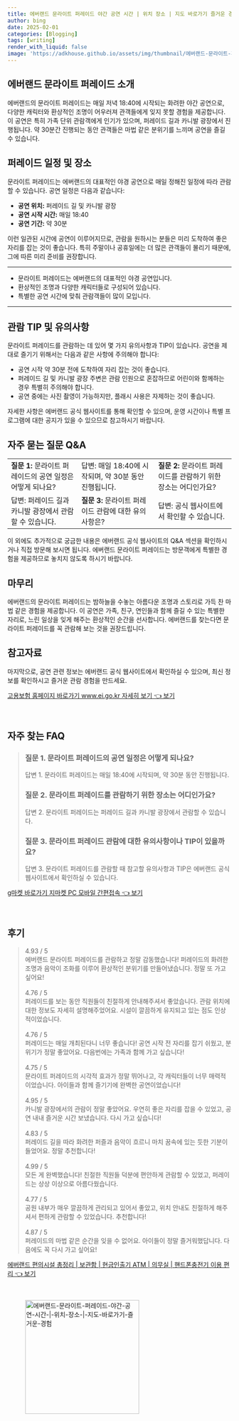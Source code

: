 ```yaml
---
title: 에버랜드 문라이트 퍼레이드 야간 공연 시간 | 위치 장소 | 지도 바로가기 즐거운 경험
author: bing
date: 2025-02-01
categories: [Blogging]
tags: [writing]
render_with_liquid: false
image: 'https://adkhouse.github.io/assets/img/thumbnail/에버랜드-문라이트-퍼레이드-야간-공연-시간-|-위치-장소-|-지도-바로가기-즐거운-경험.webp'
---
```



<h2 id='에버랜드 문라이트 퍼레이드 소개'>에버랜드 문라이트 퍼레이드 소개</h2>

<p>에버랜드의 문라이트 퍼레이드는 매일 저녁 18:40에 시작되는 화려한 야간 공연으로, 다양한 캐릭터와 환상적인 조명이 어우러져 관객들에게 잊지 못할 경험을 제공합니다. 이 공연은 특히 가족 단위 관람객에게 인기가 있으며, 퍼레이드 길과 카니발 광장에서 진행됩니다. 약 30분간 진행되는 동안 관객들은 마법 같은 분위기를 느끼며 공연을 즐길 수 있습니다.</p>

<h2 id='퍼레이드 일정 및 장소'>퍼레이드 일정 및 장소</h2>

<p>문라이트 퍼레이드는 에버랜드의 대표적인 야경 공연으로 매일 정해진 일정에 따라 관람할 수 있습니다. 공연 일정은 다음과 같습니다:</p>

<ul>
    <li><b>공연 위치:</b> 퍼레이드 길 및 카니발 광장</li>
    <li><b>공연 시작 시간:</b> 매일 18:40</li>
    <li><b>공연 기간:</b> 약 30분</li>
</ul>

<p>이런 일관된 시간에 공연이 이루어지므로, 관람을 원하시는 분들은 미리 도착하여 좋은 자리를 잡는 것이 좋습니다. 특히 주말이나 공휴일에는 더 많은 관객들이 몰리기 때문에, 그에 따른 미리 준비를 권장합니다.</p>

<hr />

<ul>
    <li>문라이트 퍼레이드는 에버랜드의 대표적인 야경 공연입니다.</li>
    <li>환상적인 조명과 다양한 캐릭터들로 구성되어 있습니다.</li>
    <li>특별한 공연 시간에 맞춰 관람객들이 많이 모입니다.</li>
</ul>

<hr />

<h2 id='관람 TIP 및 유의사항'>관람 TIP 및 유의사항</h2>

<p>문라이트 퍼레이드를 관람하는 데 있어 몇 가지 유의사항과 TIP이 있습니다. 공연을 제대로 즐기기 위해서는 다음과 같은 사항에 주의해야 합니다:</p>

<ul>
    <li>공연 시작 약 30분 전에 도착하여 자리 잡는 것이 좋습니다.</li>
    <li>퍼레이드 길 및 카니발 광장 주변은 관람 인원으로 혼잡하므로 어린이와 함께하는 경우 특별히 주의해야 합니다.</li>
    <li>공연 중에는 사진 촬영이 가능하지만, 플래시 사용은 자제하는 것이 좋습니다.</li>
</ul>

<p>자세한 사항은 에버랜드 공식 웹사이트를 통해 확인할 수 있으며, 운영 시간이나 특별 프로그램에 대한 공지가 있을 수 있으므로 참고하시기 바랍니다.</p>

<h2 id='자주 묻는 질문 Q&A'>자주 묻는 질문 Q&A</h2>

<table>
    <tr>
        <td><b>질문 1:</b> 문라이트 퍼레이드의 공연 일정은 어떻게 되나요?</td>
        <td>답변: 매일 18:40에 시작되며, 약 30분 동안 진행됩니다.</td>
        <td><b>질문 2:</b> 문라이트 퍼레이드를 관람하기 위한 장소는 어디인가요?</td>
    </tr>
    <tr>
        <td>답변: 퍼레이드 길과 카니발 광장에서 관람할 수 있습니다.</td>
        <td><b>질문 3:</b> 문라이트 퍼레이드 관람에 대한 유의사항은?</td>
        <td>답변: 공식 웹사이트에서 확인할 수 있습니다.</td>
    </tr>
</table>

<p>이 외에도 추가적으로 궁금한 내용은 에버랜드 공식 웹사이트의 Q&A 섹션을 확인하시거나 직접 방문해 보시면 됩니다. 에버랜드 문라이트 퍼레이드는 방문객에게 특별한 경험을 제공하므로 놓치지 않도록 하시기 바랍니다.</p>

<h2 id='마무리'>마무리</h2>

<p>에버랜드의 문라이트 퍼레이드는 밤하늘을 수놓는 아름다운 조명과 스토리로 가득 찬 마법 같은 경험을 제공합니다. 이 공연은 가족, 친구, 연인들과 함께 즐길 수 있는 특별한 자리로, 느린 일상을 잊게 해주는 환상적인 순간을 선사합니다. 에버랜드를 찾는다면 문라이트 퍼레이드를 꼭 관람해 보는 것을 권장드립니다.</p>

<h2 id='참고자료'>참고자료</h2>

<p>마지막으로, 공연 관련 정보는 에버랜드 공식 웹사이트에서 확인하실 수 있으며, 최신 정보를 확인하시고 즐거운 관람 경험을 만드세요.</p>


<p><a class="click-button" title="고용보험 홈페이지 바로가기 www.ei.go.kr 자세히 보기" href="https://adkhouse.github.io/posts/%EA%B3%A0%EC%9A%A9%EB%B3%B4%ED%97%98-%ED%99%88%ED%8E%98%EC%9D%B4%EC%A7%80-%EB%B0%94%EB%A1%9C%EA%B0%80%EA%B8%B0-www.ei.go.kr-%EC%9E%90%EC%84%B8%ED%9E%88-%EB%B3%B4%EA%B8%B0/" rel="dofollow">고용보험 홈페이지 바로가기 www.ei.go.kr 자세히 보기 👈 보기</a></p><br>
<h2 id='자주_찾는_FAQ'>자주 찾는 FAQ</h2>
<div itemscope="" itemtype="https://schema.org/FAQPage"> 
<blockquote> 
<div itemscope="" itemprop="mainEntity" itemtype="https://schema.org/Question"> 
<h3 itemprop="name">질문 1. 문라이트 퍼레이드의 공연 일정은 어떻게 되나요?</h3> 
<div itemscope="" itemprop="acceptedAnswer" itemtype="https://schema.org/Answer"> 
<span itemprop="text"> 
<p>답변 1. 문라이트 퍼레이드는 매일 18:40에 시작되며, 약 30분 동안 진행됩니다.</p> 
</span> 
</div> 
</div> 

<div itemscope="" itemprop="mainEntity" itemtype="https://schema.org/Question"> 
<h3 itemprop="name">질문 2. 문라이트 퍼레이드를 관람하기 위한 장소는 어디인가요?</h3> 
<div itemscope="" itemprop="acceptedAnswer" itemtype="https://schema.org/Answer"> 
<span itemprop="text"> 
<p>답변 2. 문라이트 퍼레이드는 퍼레이드 길과 카니발 광장에서 관람할 수 있습니다.</p> 
</span> 
</div> 
</div> 

<div itemscope="" itemprop="mainEntity" itemtype="https://schema.org/Question"> 
<h3 itemprop="name">질문 3. 문라이트 퍼레이드 관람에 대한 유의사항이나 TIP이 있을까요?</h3> 
<div itemscope="" itemprop="acceptedAnswer" itemtype="https://schema.org/Answer"> 
<span itemprop="text"> 
<p>답변 3. 문라이트 퍼레이드를 관람할 때 참고할 유의사항과 TIP은 에버랜드 공식 웹사이트에서 확인하실 수 있습니다.</p> 
</span> 
</div> 
</div> 
</blockquote> 
</div>
<p><a class="click-button" title="g마켓 바로가기 지마켓 PC 모바일 간편접속" href="https://adkhouse.github.io/posts/g%EB%A7%88%EC%BC%93-%EB%B0%94%EB%A1%9C%EA%B0%80%EA%B8%B0-%EC%A7%80%EB%A7%88%EC%BC%93-PC-%EB%AA%A8%EB%B0%94%EC%9D%BC-%EA%B0%84%ED%8E%B8%EC%A0%91%EC%86%8D/" rel="dofollow">g마켓 바로가기 지마켓 PC 모바일 간편접속 👈 보기</a></p><br>
<h2 id='후기'>후기</h2>
<div itemscope itemtype="https://schema.org/Product">
  <blockquote>
  <div itemprop="review" itemscope itemtype="https://schema.org/Review">
      <div itemprop="reviewRating" itemscope itemtype="https://schema.org/Rating"> <span itemprop="ratingValue">4.93</span> / <span itemprop="bestRating">5</span> </div>
      <span itemprop="reviewBody">에버랜드 문라이트 퍼레이드를 관람하고 정말 감동했습니다! 퍼레이드의 화려한 조명과 음악이 조화를 이루어 환상적인 분위기를 만들어냈습니다. 정말 또 가고 싶어요!</span>
  </div>
  <br>
  <div itemprop="review" itemscope itemtype="https://schema.org/Review">
      <div itemprop="reviewRating" itemscope itemtype="https://schema.org/Rating"> <span itemprop="ratingValue">4.76</span> / <span itemprop="bestRating">5</span> </div>
      <span itemprop="reviewBody">퍼레이드를 보는 동안 직원들이 친절하게 안내해주셔서 좋았습니다. 관람 위치에 대한 정보도 자세히 설명해주었어요. 시설이 깔끔하게 유지되고 있는 점도 인상적이었습니다.</span>
  </div>
  <br>
  <div itemprop="review" itemscope itemtype="https://schema.org/Review">
      <div itemprop="reviewRating" itemscope itemtype="https://schema.org/Rating"> <span itemprop="ratingValue">4.76</span> / <span itemprop="bestRating">5</span> </div>
      <span itemprop="reviewBody">퍼레이드는 매일 개최된다니 너무 좋습니다! 공연 시작 전 자리를 잡기 쉬웠고, 분위기가 정말 좋았어요. 다음번에는 가족과 함께 가고 싶습니다!</span>
  </div>
  <br>
  <div itemprop="review" itemscope itemtype="https://schema.org/Review">
      <div itemprop="reviewRating" itemscope itemtype="https://schema.org/Rating"> <span itemprop="ratingValue">4.75</span> / <span itemprop="bestRating">5</span> </div>
      <span itemprop="reviewBody">문라이트 퍼레이드의 시각적 효과가 정말 뛰어나고, 각 캐릭터들이 너무 매력적이었습니다. 아이들과 함께 즐기기에 완벽한 공연이었습니다!</span>
  </div>
  <br>
  <div itemprop="review" itemscope itemtype="https://schema.org/Review">
      <div itemprop="reviewRating" itemscope itemtype="https://schema.org/Rating"> <span itemprop="ratingValue">4.95</span> / <span itemprop="bestRating">5</span> </div>
      <span itemprop="reviewBody">카니발 광장에서의 관람이 정말 좋았어요. 우연히 좋은 자리를 잡을 수 있었고, 공연 내내 즐거운 시간 보냈습니다. 다시 가고 싶습니다!</span>
  </div>
  <br>
  <div itemprop="review" itemscope itemtype="https://schema.org/Review">
      <div itemprop="reviewRating" itemscope itemtype="https://schema.org/Rating"> <span itemprop="ratingValue">4.83</span> / <span itemprop="bestRating">5</span> </div>
      <span itemprop="reviewBody">퍼레이드 길을 따라 화려한 퍼즐과 음악이 흐르니 마치 꿈속에 있는 듯한 기분이 들었어요. 정말 추천합니다!</span>
  </div>
  <br>
  <div itemprop="review" itemscope itemtype="https://schema.org/Review">
      <div itemprop="reviewRating" itemscope itemtype="https://schema.org/Rating"> <span itemprop="ratingValue">4.99</span> / <span itemprop="bestRating">5</span> </div>
      <span itemprop="reviewBody">모든 게 완벽했습니다! 친절한 직원들 덕분에 편안하게 관람할 수 있었고, 퍼레이드는 상상 이상으로 아름다웠습니다.</span>
  </div>
  <br>
  <div itemprop="review" itemscope itemtype="https://schema.org/Review">
      <div itemprop="reviewRating" itemscope itemtype="https://schema.org/Rating"> <span itemprop="ratingValue">4.77</span> / <span itemprop="bestRating">5</span> </div>
      <span itemprop="reviewBody">공원 내부가 매우 깔끔하게 관리되고 있어서 좋았고, 위치 안내도 친절하게 해주셔서 편하게 관람할 수 있었습니다. 추천합니다!</span>
  </div>
  <br>
  <div itemprop="review" itemscope itemtype="https://schema.org/Review">
      <div itemprop="reviewRating" itemscope itemtype="https://schema.org/Rating"> <span itemprop="ratingValue">4.87</span> / <span itemprop="bestRating">5</span> </div>
      <span itemprop="reviewBody">퍼레이드의 마법 같은 순간을 잊을 수 없어요. 아이들이 정말 즐거워했답니다. 다음에도 꼭 다시 가고 싶어요!</span>
  </div>
  </blockquote>
</div>
<p><a class="click-button" title="에버랜드 편의시설 총정리 | 보관함 | 현금인출기 ATM | 의무실 | 핸드폰충전기 이용 편리" href="https://adkhouse.github.io/posts/%EC%97%90%EB%B2%84%EB%9E%9C%EB%93%9C-%ED%8E%B8%EC%9D%98%EC%8B%9C%EC%84%A4-%EC%B4%9D%EC%A0%95%EB%A6%AC-%EB%B3%B4%EA%B4%80%ED%95%A8-%ED%98%84%EA%B8%88%EC%9D%B8%EC%B6%9C%EA%B8%B0-ATM-%EC%9D%98%EB%AC%B4%EC%8B%A4-%ED%95%B8%EB%93%9C%ED%8F%B0%EC%B6%A9%EC%A0%84%EA%B8%B0-%EC%9D%B4%EC%9A%A9-%ED%8E%B8%EB%A6%AC/" rel="dofollow">에버랜드 편의시설 총정리 | 보관함 | 현금인출기 ATM | 의무실 | 핸드폰충전기 이용 편리 👈 보기</a></p><br>
<figure class="image"><img src="https://adkhouse.github.io/assets/img/thumbnail/에버랜드-문라이트-퍼레이드-야간-공연-시간-|-위치-장소-|-지도-바로가기-즐거운-경험.webp" alt="에버랜드-문라이트-퍼레이드-야간-공연-시간-|-위치-장소-|-지도-바로가기-즐거운-경험" width="256" height="256"></figure>